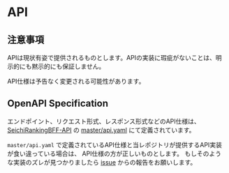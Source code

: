 # API

## 注意事項

APIは現状有姿で提供されるものとします。APIの実装に瑕疵がないことは、明示的にも黙示的にも保証しません。

API仕様は予告なく変更される可能性があります。

## OpenAPI Specification

エンドポイント、リクエスト形式、レスポンス形式などのAPI仕様は、 
[SeichiRankingBFF-API](https://github.com/GiganticMinecraft/SeichiRankingBFF-API) の
[master/api.yaml](https://github.com/GiganticMinecraft/SeichiRankingBFF-API/blob/master/api.yaml) にて定義されています。

`master/api.yaml` で定義されているAPI仕様と当レポジトリが提供するAPI実装が食い違っている場合は、
API仕様の方が正しいものとします。 もしそのような実装のズレが見つかりましたら
[issue](https://github.com/GiganticMinecraft/SeichiRankingBFF-API/issues/new) からの報告をお願いします。
